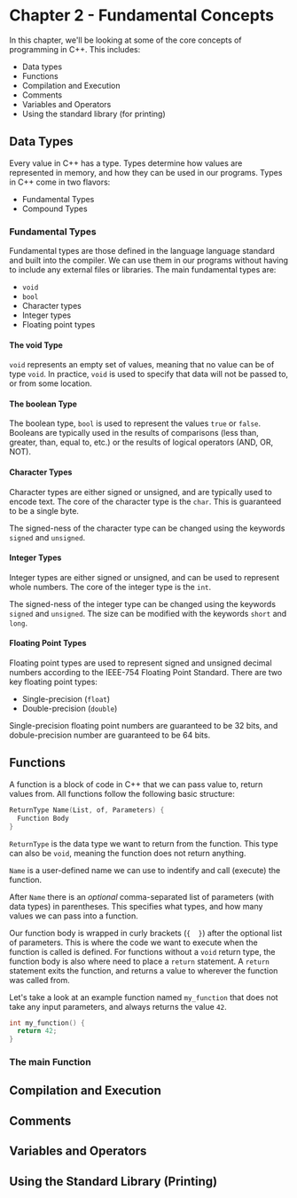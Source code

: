 # Chapter 2 - Fundamental Concepts

In this chapter, we'll be looking at some of the core concepts of programming in C++. This includes:

- Data types
- Functions
- Compilation and Execution
- Comments
- Variables and Operators
- Using the standard library (for printing)

## Data Types

Every value in C++ has a type. Types determine how values are represented in memory, and how they can be used in our programs. Types in C++ come in two flavors:

- Fundamental Types
- Compound Types

### Fundamental Types

Fundamental types are those defined in the language language standard and built into the compiler. We can use them in our programs without having to include any external files or libraries. The main fundamental types are:

- `void`
- `bool`
- Character types
- Integer types
- Floating point types

#### The void Type

`void` represents an empty set of values, meaning that no value can be of type `void`. In practice, `void` is used to specify that data will not be passed to, or from some location.

#### The boolean Type

The boolean type, `bool` is used to represent the values `true` or `false`. Booleans are typically used in the results of comparisons (less than, greater, than, equal to, etc.) or the results of logical operators (AND, OR, NOT).

#### Character Types

Character types are either signed or unsigned, and are typically used to encode text. The core of the character type is the `char`. This is guaranteed to be a single byte.

The signed-ness of the character type can be changed using the keywords `signed` and `unsigned`.

#### Integer Types

Integer types are either signed or unsigned, and can be used to represent whole numbers. The core of the integer type is the `int`.

The signed-ness of the integer type can be changed using the keywords `signed` and `unsigned`. The size can be modified with the keywords `short` and `long`.

#### Floating Point Types

Floating point types are used to represent signed and unsigned decimal numbers according to the IEEE-754 Floating Point Standard. There are two key floating point types:

- Single-precision (`float`)
- Double-precision (`double`)

Single-precision floating point numbers are guaranteed to be 32 bits, and dobule-precision number are guaranteed to be 64 bits.

## Functions

A function is a block of code in C++ that we can pass value to, return values from. All functions follow the following basic structure:

```cpp
ReturnType Name(List, of, Parameters) {
  Function Body
}
```

`ReturnType` is the data type we want to return from the function. This type can also be `void`, meaning the function does not return anything.

`Name` is a user-defined name we can use to indentify and call (execute) the function.

After `Name` there is an *optional* comma-separated list of parameters (with data types) in parentheses. This specifies what types, and how many values we can pass into a function.

Our function body is wrapped in curly brackets (`{  }`) after the optional list of parameters. This is where the code we want to execute when the function is called is defined. For functions without a `void` return type, the function body is also where need to place a `return` statement. A `return` statement exits the function, and returns a value to wherever the function was called from.

Let's take a look at an example function named `my_function` that does not take any input parameters, and always returns the value `42`.

```cpp
int my_function() {
  return 42;
}
```

### The main Function

## Compilation and Execution

## Comments

## Variables and Operators

## Using the Standard Library (Printing)

